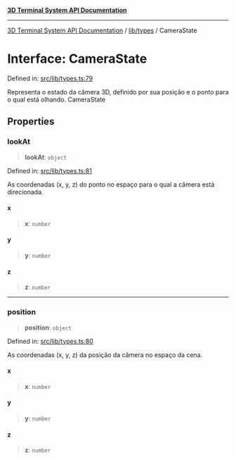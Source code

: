 [**3D Terminal System API Documentation**](../../../README.md)

***

[3D Terminal System API Documentation](../../../README.md) / [lib/types](../README.md) / CameraState

# Interface: CameraState

Defined in: [src/lib/types.ts:79](https://github.com/Dicommunitas/ThreeJS_Terminal_3D/blob/bf102b883b1f46260971486ec9fa4290f009e866/src/lib/types.ts#L79)

Representa o estado da câmera 3D, definido por sua posição e o ponto para o qual está olhando.
 CameraState

## Properties

### lookAt

> **lookAt**: `object`

Defined in: [src/lib/types.ts:81](https://github.com/Dicommunitas/ThreeJS_Terminal_3D/blob/bf102b883b1f46260971486ec9fa4290f009e866/src/lib/types.ts#L81)

As coordenadas (x, y, z) do ponto no espaço para o qual a câmera está direcionada.

#### x

> **x**: `number`

#### y

> **y**: `number`

#### z

> **z**: `number`

***

### position

> **position**: `object`

Defined in: [src/lib/types.ts:80](https://github.com/Dicommunitas/ThreeJS_Terminal_3D/blob/bf102b883b1f46260971486ec9fa4290f009e866/src/lib/types.ts#L80)

As coordenadas (x, y, z) da posição da câmera no espaço da cena.

#### x

> **x**: `number`

#### y

> **y**: `number`

#### z

> **z**: `number`

